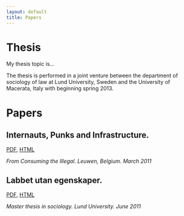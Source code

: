 ```yaml
---
layout: default
title: Papers
---
```

# Thesis

My thesis topic is...

The thesis is performed in a joint venture between the department of sociology of law at Lund University, Sweden and the University of Macerata, Italy with beginning spring 2013.

# Papers

## Internauts, Punks and Infrastructure. 

[PDF](/papers/punks.PDF), [HTML](/2011/10/06/punks/)

*From Consuming the Illegal. Leuwen, Belgium. March 2011*

## Labbet utan egenskaper. 

[PDF](/papers/labbet.pdf), [HTML](/papers/labbet.html)

*Master thesis in sociology. Lund University. June 2011*

